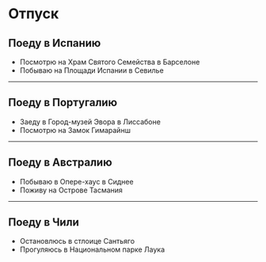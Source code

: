 # Отпуск

## Поеду в Испанию
* Посмотрю на Храм Святого Семейства в Барселоне
* Побываю на Площади Испании в Севилье
---
## Поеду в Португалию
* Заеду в Город-музей Эвора в Лиссабоне
* Посмотрю на Замок Гимарайнш
---
## Поеду в Австралию
* Побываю в Опере-хаус в Сиднее
* Поживу на Острове Тасмания
---
## Поеду в Чили
* Остановлюсь в стлоице Сантьяго
* Прогуляюсь в Национальном парке Лаука
